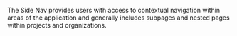 The Side Nav provides users with access to contextual navigation within areas of the application and generally includes subpages and nested pages within projects and organizations.
